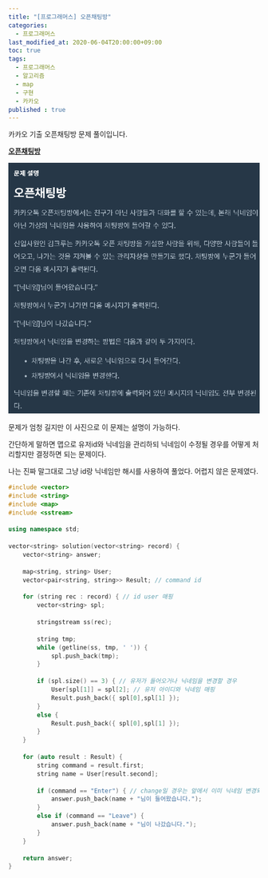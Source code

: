 ```yaml
---
title: "[프로그래머스] 오픈채팅방"
categories: 
  - 프로그래머스
last_modified_at: 2020-06-04T20:00:00+09:00
toc: true
tags: 
  - 프로그래머스
  - 알고리즘
  - map
  - 구현
  - 카카오
published : true
---
```


카카오 기출 오픈채팅방 문제 풀이입니다. 

**[오픈채팅방](https://programmers.co.kr/learn/courses/30/lessons/42888)**

![문제 설명](/assets/images/프로그래머스/오픈채팅방.png)

문제가 엄청 길지만 이 사진으로 이 문제는 설명이 가능하다. 

간단하게 말하면 맵으로 유저id와 닉네임을 관리하되 닉네임이 수정될 경우를 어떻게 처리할지만 결정하면 되는 문제이다. 

나는 진짜 말그대로 그냥 id랑 닉네임만 해시를 사용하여 풀었다. 어렵지 않은 문제였다. 

```cpp
#include <vector>	
#include <string>
#include <map>
#include <sstream>

using namespace std;

vector<string> solution(vector<string> record) {
	vector<string> answer;

	map<string, string> User;
	vector<pair<string, string>> Result; // command id

	for (string rec : record) { // id user 매핑
		vector<string> spl;

		stringstream ss(rec);

		string tmp;
		while (getline(ss, tmp, ' ')) {
			spl.push_back(tmp);
		}

		if (spl.size() == 3) { // 유저가 들어오거나 닉네임을 변경할 경우 
			User[spl[1]] = spl[2]; // 유저 아이디와 닉네임 매핑
			Result.push_back({ spl[0],spl[1] });
		}
		else {
			Result.push_back({ spl[0],spl[1] });
		}
	}

	for (auto result : Result) {
		string command = result.first;
		string name = User[result.second];

		if (command == "Enter") { // change일 경우는 앞에서 이미 닉네임 변경되고 끝이라서 그 뒤로 따로 변경할 건 없다. 
			answer.push_back(name + "님이 들어왔습니다.");
		}
		else if (command == "Leave") {
			answer.push_back(name + "님이 나갔습니다.");
		}
	}

	return answer;
}

```
